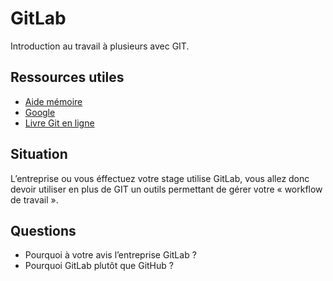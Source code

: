 # GitLab

Introduction au travail à plusieurs avec GIT. 

## Ressources utiles

* [Aide mémoire](https://github.com/c4software/cheatsheet/blob/master/git.md)
* [Google](https://docs.gitlab.com/ee/README.html)
* [Livre Git en ligne](https://git-scm.com/book/fr/v2)

## Situation

L’entreprise ou vous éffectuez votre stage utilise GitLab, vous allez donc devoir utiliser en plus de GIT un outils permettant de gérer votre « workflow de travail ».

## Questions

* Pourquoi à votre avis l’entreprise GitLab ?
* Pourquoi GitLab plutôt que GitHub ?
